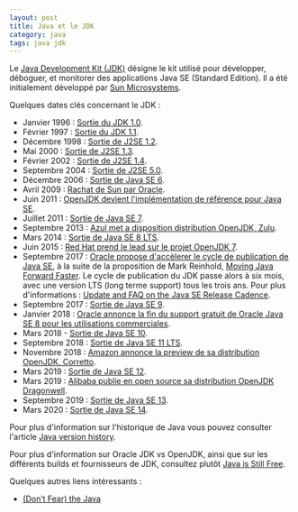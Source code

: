 ```yaml
---
layout: post
title: Java et le JDK
category: java
tags: java jdk
---
```


Le [Java Development Kit (JDK)](https://wikipedia.org/wiki/Java_Development_Kit) désigne le kit
utilisé pour développer, déboguer, et monitorer des applications Java SE (Standard Edition). Il a
été initialement développé par [Sun Microsystems](https://wikipedia.org/wiki/Sun_Microsystems).

Quelques dates clés concernant le JDK :
- Janvier 1996 : [Sortie du JDK 1.0](https://web.archive.org/web/20070310235103/http://www.sun.com/smi/Press/sunflash/1996-01/sunflash.960123.10561.xml).
- Février 1997 : [Sortie du JDK 1.1](https://web.archive.org/web/20080210044125/http://www.sun.com/smi/Press/sunflash/1997-02/sunflash.970219.0001.xml).
- Décembre 1998 : [Sortie de J2SE 1.2](https://web.archive.org/web/20070816170028/http://www.sun.com/smi/Press/sunflash/1998-12/sunflash.981208.9.xml).
- Mai 2000 : [Sortie de J2SE 1.3](https://web.archive.org/web/20061107051825/https://java.sun.com/j2se/1.3/docs/relnotes/features.html).
- Février 2002 : [Sortie de J2SE 1.4](https://web.archive.org/web/20070108015942/https://java.sun.com/j2se/1.4.2/docs/relnotes/features.html).
- Septembre 2004 : [Sortie de J2SE 5.0](https://web.archive.org/web/20191006205810/https://docs.oracle.com/javase/1.5.0/docs/relnotes/features.html).
- Décembre 2006 : [Sortie de Java SE 6](https://web.archive.org/web/20100105054213/http://java.sun.com/javase/6/features.jsp).
- Avril 2009 : [Rachat de Sun par Oracle](http://www.oracle.com/us/corporate/press/018363).
- Juin 2011 : [OpenJDK devient l'implémentation de référence pour Java SE](https://web.archive.org/web/20140502214650/https://blogs.oracle.com/henrik/entry/moving_to_openjdk_as_the).
- Juillet 2011 : [Sortie de Java SE 7](https://openjdk.java.net/projects/jdk7/).
- Septembre 2013 : [Azul met a disposition distribution OpenJDK, Zulu](https://en.wikipedia.org/wiki/Azul_Systems).
- Mars 2014 : [Sortie de Java SE 8 LTS](https://openjdk.java.net/projects/jdk8/).
- Juin 2015 : [Red Hat prend le lead sur le projet OpenJDK 7](https://www.redhat.com/en/about/press-releases/stewardship-openjdk-7-project-shifts-red-hat).
- Septembre 2017 : [Oracle propose d'accèlerer le cycle de publication de Java SE](https://blogs.oracle.com/java-platform-group/faster-and-easier-use-and-redistribution-of-java-se),
  à la suite de la proposition de Mark Reinhold, [Moving Java Forward Faster](https://mreinhold.org/blog/forward-faster).
  Le cycle de publication du JDK passe alors à six mois, avec une version LTS (long terme support)
  tous les trois ans. Pour plus d'informations : [Update and FAQ on the Java SE Release Cadence](https://blogs.oracle.com/java-platform-group/update-and-faq-on-the-java-se-release-cadence).
- Septembre 2017 : [Sortie de Java SE 9](https://openjdk.java.net/projects/jdk9/).
- Janvier 2018 : [Oracle annonce la fin du support gratuit de Oracle Java SE 8 pour les utilisations
  commerciales](https://blogs.oracle.com/java-platform-group/extension-of-oracle-java-se-8-public-updates-and-java-web-start-support).
- Mars 2018 - [Sortie de Java SE 10](https://openjdk.java.net/projects/jdk/10/).
- Septembre 2018 : [Sortie de Java SE 11 LTS](https://openjdk.java.net/projects/jdk/11/).
- Novembre 2018 : [Amazon annonce la preview de sa distribution OpenJDK, Corretto](https://aws.amazon.com/fr/blogs/opensource/amazon-corretto-no-cost-distribution-openjdk-long-term-support/).
- Mars 2019 : [Sortie de Java SE 12](https://openjdk.java.net/projects/jdk/12/).
- Mars 2019 : [Alibaba publie en open source sa distribution OpenJDK Dragonwell](https://www.alibabacloud.com/blog/alibaba-makes-dragonwell-openjdk-open-source_594624).
- Septembre 2019 : [Sortie de Java SE 13](https://openjdk.java.net/projects/jdk/13/).
- Mars 2020 : [Sortie de Java SE 14](https://openjdk.java.net/projects/jdk/14/).

Pour plus d'information sur l'historique de Java vous pouvez consulter l'article [Java version
history](https://wikipedia.org/wiki/Java_version_history).

Pour plus d'information sur Oracle JDK vs OpenJDK, ainsi que sur les différents builds et
fournisseurs de JDK, consultez plutôt [Java is Still Free](https://docs.google.com/document/d/1nFGazvrCvHMZJgFstlbzoHjpAVwv5DEdnaBr_5pKuHo/edit?usp=sharing).

Quelques autres liens intéressants :
- [(Don’t Fear) the Java](https://www.azul.com/dont-fear-the-java/)
